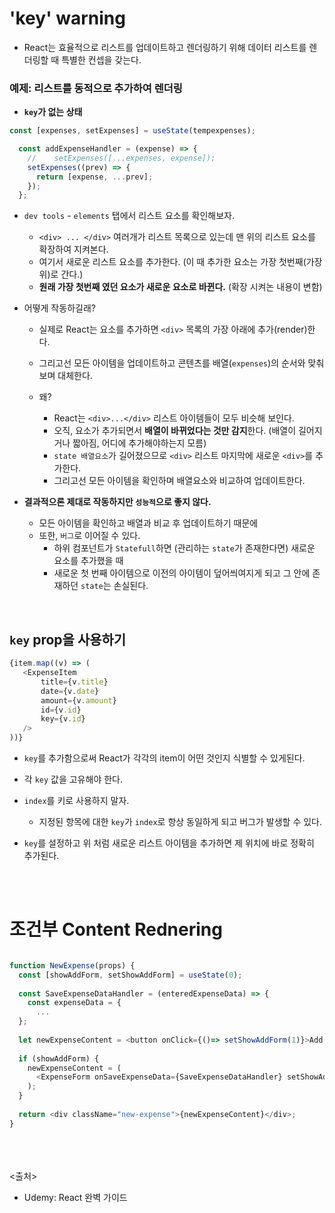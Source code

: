 # 'key' warning
- React는 효율적으로 리스트를 업데이트하고 렌더링하기 위해 데이터 리스트를 렌더링할 때 특별한 컨셉을 갖는다.

### 예제: 리스트를 동적으로 추가하여 렌더링
- **`key`가 없는 상태**
```js
const [expenses, setExpenses] = useState(tempexpenses);

  const addExpenseHandler = (expense) => {
    //    setExpenses([...expenses, expense]);
    setExpenses((prev) => {
      return [expense, ...prev];
    });
  };
```

- `dev tools` - `elements` 탭에서 리스트 요소를 확인해보자.
  - `<div> ... </div>` 여러개가 리스트 목록으로 있는데 맨 위의 리스트 요소를 확장하여 지켜본다.
  - 여기서 새로운 리스트 요소를 추가한다. (이 때 추가한 요소는 가장 첫번째(가장 위)로 간다.)
  - **원래 가장 첫번째 였던 요소가 새로운 요소로 바뀐다.** (확장 시켜논 내용이 변함)

- 어떻게 작동하길래?
  - 실제로 React는 요소를 추가하면 `<div>` 목록의 가장 아래에 추가(render)한다.
  - 그리고선 모든 아이템을 업데이트하고 콘텐츠를 배열(`expenses`)의 순서와 맞춰보며 대체한다.
  
  - 왜?
    - React는 `<div>...</div>` 리스트 아이템들이 모두 비슷해 보인다.
    - 오직, 요소가 추가되면서 **배열이 바뀌었다는 것만 감지**한다. (배열이 길어지거나 짧아짐, 어디에 추가해야하는지 모름)
    - `state 배열요소`가 길어졌으므로 `<div>` 리스트 마지막에 새로운 `<div>`를 추가한다.
    - 그리고선 모든 아이템을 확인하며 배열요소와 비교하여 업데이트한다.

- **결과적으론 제대로 작동하지만 `성능적`으로 좋지 않다.**
  - 모든 아이템을 확인하고 배열과 비교 후 업데이트하기 때문에
  - 또한, `버그`로 이어질 수 있다.
    - 하위 컴포넌트가 `Statefull`하면 (관리하는 `state`가 존재한다면) 새로운 요소를 추가했을 때
    - 새로운 첫 번째 아이템으로 이전의 아이템이 덮어씌여지게 되고 그 안에 존재하던 `state`는 손실된다.
<br>

## `key` prop을 사용하기
```js
{item.map((v) => (
   <ExpenseItem
       title={v.title}
       date={v.date}
       amount={v.amount}
       id={v.id}
       key={v.id}
   />
))}
```

- `key`를 추가함으로써 React가 각각의 item이 어떤 것인지 식별할 수 있게된다.
- 각 `key` 값을 고유해야 한다.
- `index`를 키로 사용하지 말자.
  - 지정된 항목에 대한 `key`가 `index`로 항상 동일하게 되고 버그가 발생할 수 있다.

- `key`를 설정하고 위 처럼 새로운 리스트 아이템을 추가하면 제 위치에 바로 정확히 추가된다.

<br><br>

# 조건부 Content Rednering
```js

function NewExpense(props) {
  const [showAddForm, setShowAddForm] = useState(0);
  
  const SaveExpenseDataHandler = (enteredExpenseData) => {
    const expenseData = {
      ...
  };
  
  let newExpenseContent = <button onClick={()=> setShowAddForm(1)}>Add New Expense</button>;
  
  if (showAddForm) {
    newExpenseContent = (
      <ExpenseForm onSaveExpenseData={SaveExpenseDataHandler} setShowAddForm={setShowAddForm}/>
    );
  }
  
  return <div className="new-expense">{newExpenseContent}</div>;
}
```


<br><br><br>
<출처>
- Udemy: React 완벽 가이드
